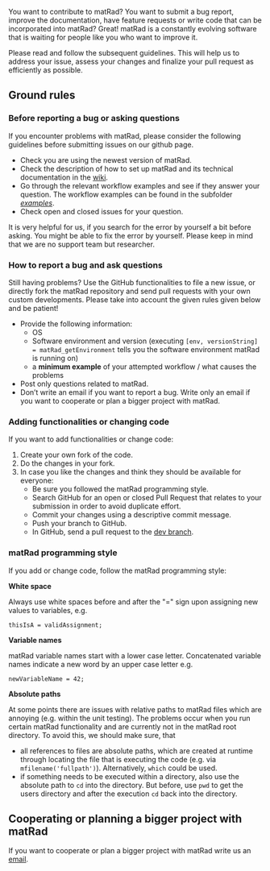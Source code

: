 You want to contribute to matRad? You want to submit a bug report, improve the documentation, have feature requests or write code that can be incorporated into matRad? Great! matRad is a constantly evolving software that is waiting for people like you who want to improve it. 

Please read and follow the subsequent guidelines. This will help us to address your issue, assess your changes and finalize your pull request as efficiently as possible. 

## Ground rules

### Before reporting a bug or asking questions 

If you encounter problems with matRad, please consider the following guidelines before submitting issues on our github page. 

- Check you are using the newest version of matRad.
- Check the description of how to set up matRad and its technical documentation in the [wiki](https://github.com/e0404/matRad/wiki). 
- Go through the relevant workflow examples and see if they answer your question. The workflow examples can be found in the subfolder [_examples_](https://github.com/e0404/matRad/tree/master/examples). 
- Check open and closed issues for your question.

It is very helpful for us, if you search for the error by yourself a bit before asking. You might be able to fix the error by yourself. Please keep in mind that we are no support team but researcher. 

### How to report a bug and ask questions

Still having problems? Use the GitHub functionalities to file a new issue, or directly fork the matRad repository and send pull requests with your own custom developments. Please take into account the given rules given below and be patient! 

- Provide the following information:
	- OS
	- Software environment and version (executing `[env, versionString] = matRad_getEnvironment` tells you the software environment matRad is running on) 
	- a **minimum example** of your attempted workflow / what causes the problems
- Post only questions related to matRad.
- Don’t write an email if you want to report a bug. Write only an email if you want to cooperate or plan a bigger project with matRad. 

### Adding functionalities or changing code

If you want to add functionalities or change code:

1. Create your own fork of the code.
2. Do the changes in your fork.
3. In case you like the changes and think they should be available for everyone: 
	- Be sure you followed the matRad programming style.
	- Search GitHub for an open or closed Pull Request that relates to your submission in order to avoid duplicate effort.
	- Commit your changes using a descriptive commit message.
	- Push your branch to GitHub.
	- In GitHub, send a pull request to the [dev branch](https://github.com/e0404/matRad/tree/dev).
	
### matRad programming style

If you add or change code, follow the matRad programming style:

**White space**

Always use white spaces before and after the "=" sign upon assigning new values to variables, e.g.

`thisIsA = validAssignment;`

**Variable names**

matRad variable names start with a lower case letter. Concatenated variable names indicate a new word by an upper case letter e.g.

`newVariableName = 42;`

**Absolute paths**

At some points there are issues with relative paths to matRad files which are annoying (e.g. within the unit testing). The problems occur when you run certain matRad functionality and are currently not in the matRad root directory. To avoid this, we should make sure, that

- all references to files are absolute paths, which are created at runtime through locating the file that is executing the code (e.g. via `mfilename('fullpath')`). Alternatively, `which` could be used.
- if something needs to be executed within a directory, also use the absolute path to `cd` into the directory. But before, use `pwd` to get the users directory and after the execution `cd` back into the directory.
	
## Cooperating or planning a bigger project with matRad

If you want to cooperate or plan a bigger project with matRad write us an [email](mailto:contact@matRad.org).
